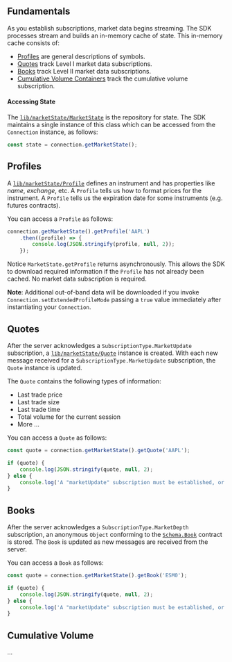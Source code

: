 ## Fundamentals

As you establish subscriptions, market data begins streaming. The SDK processes stream and builds an in-memory cache of state. This in-memory cache consists of:

* [Profiles](#profiles) are general descriptions of symbols.
* [Quotes](#quotes) track Level I market data subscriptions.
* [Books](#books) track Level II market data subscriptions.
* [Cumulative Volume Containers](#cumulative-volume) track the cumulative volume subscription.

#### Accessing State

The [```lib/marketState/MarketState```](/content/sdk/lib-marketstate?id=marketstate) is the repository for state. The SDK maintains a single instance of this class which can be accessed from the ```Connection``` instance, as follows:

```js
const state = connection.getMarketState();
```

## Profiles

A [```lib/marketState/Profile```](/content/sdk/lib-marketstate?id=profile) defines an instrument and has properties like *name*, *exchange*, etc. A ```Profile``` tells us how to format prices for the instrument. A ```Profile``` tells us the expiration date for some instruments (e.g. futures contracts).

You can access a ```Profile``` as follows:

```js
connection.getMarketState().getProfile('AAPL')
	.then((profile) => {
		console.log(JSON.stringify(profile, null, 2));
	});
```

Notice ```MarketState.getProfile``` returns asynchronously. This allows the SDK to download required information if the ```Profile``` has not already been cached.  No market data subscription is required.

**Note**: Additional out-of-band data will be downloaded if you invoke ```Connection.setExtendedProfileMode``` passing a ```true``` value immediately after instantiating your ```Connection```.

## Quotes

After the server acknowledges a ```SubscriptionType.MarketUpdate``` subscription, a [```lib/marketState/Quote```](/content/sdk/lib-marketstate?id=marketstate) instance is created. With each new message received for a ```SubscriptionType.MarketUpdate``` subscription, the ```Quote``` instance is updated.

The ```Quote``` contains the following types of information:

* Last trade price
* Last trade size
* Last trade time
* Total volume for the current session
* More ...

You can access a ```Quote``` as follows:

```js
const quote = connection.getMarketState().getQuote('AAPL');

if (quote) {
	console.log(JSON.stringify(quote, null, 2);
} else {
	console.log('A "marketUpdate" subscription must be established, or the server has not yet responded');
}
```

## Books

After the server acknowledges a ```SubscriptionType.MarketDepth``` subscription, an anonymous ```Object``` conforming to the [```Schema.Book```](content/sdk/lib-marketstate?id=schemabook) contract is stored. The ```Book``` is updated as new messages are received from the server.

You can access a ```Book``` as follows:

```js
const quote = connection.getMarketState().getBook('ESM0');

if (quote) {
	console.log(JSON.stringify(quote, null, 2);
} else {
	console.log('A "marketUpdate" subscription must be established, or the server has not yet responded');
}

```

## Cumulative Volume

...